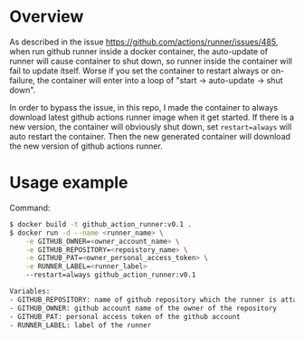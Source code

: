 # Overview
As described in the issue https://github.com/actions/runner/issues/485, when run github runner inside a docker container, the auto-update of runner will cause container to shut down, so runner inside the container will fail to update itself. Worse if you set the container to restart always or on-failure, the container will enter into a loop of "start -> auto-update -> shut down".

In order to bypass the issue, in this repo, I made the container to always download latest github actions runner image when it get started. If there is a new version, the container will obviously shut down, set `restart=always` will auto restart the container. Then the new generated container will download the new version of github actions runner. 

# Usage example
Command:
```bash
$ docker build -t github_action_runner:v0.1 .
$ docker run -d --name <runner_name> \
    -e GITHUB_OWNER=<owner_account_name> \
    -e GITHUB_REPOSITORY=<repoistory_name> \
    -e GITHUB_PAT=<owner_personal_access_token> \
    -e RUNNER_LABEL=<runner_label> 
    --restart=always github_action_runner:v0.1

Variables:
- GITHUB_REPOSITORY: name of github repository which the runner is attached to
- GITHUB_OWNER: github account name of the owner of the repository
- GITHUB_PAT: personal access token of the github account
- RUNNER_LABEL: label of the runner
```
